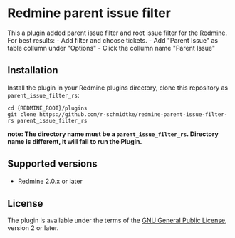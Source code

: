 Redmine parent issue filter
===========================

This a plugin added parent issue filter and root issue filter for the [Redmine](http://www.redmine.org).
For best results:
    - Add filter and choose tickets.
    - Add "Parent Issue" as table collumn under "Options"
    - Click the collumn name "Parent Issue"

Installation
------------

Install the plugin in your Redmine plugins directory, clone this repository as `parent_issue_filter_rs`:

    cd {REDMINE_ROOT}/plugins
    git clone https://github.com/r-schmidtke/redmine-parent-issue-filter-rs parent_issue_filter_rs

**note: The directory name must be a `parent_issue_filter_rs`. Directory name is different, it will fail to run the Plugin.**

Supported versions
------------------

* Redmine 2.0.x or later

License
-------

The plugin is available under the terms of the [GNU General Public License](http://www.gnu.org/licenses/gpl-2.0.html), version 2 or later.

